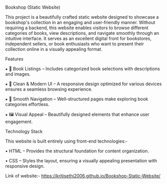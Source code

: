 Bookshop (Static Website)

This project is a beautifully crafted static website designed to showcase a bookshop's collection in an engaging and user-friendly manner. Without requiring a backend, this website enables visitors to browse different categories of books, view descriptions, and navigate smoothly through an intuitive interface. It serves as an excellent digital front for bookstores, independent sellers, or book enthusiasts who want to present their collection online in a visually appealing format.

Features

⁕ 📖 Book Listings – Includes categorized book selections with descriptions and images.

⁕ 🎨 Clean & Modern UI – A responsive design optimized for various devices ensures a seamless browsing experience.

⁕ 🔗 Smooth Navigation – Well-structured pages make exploring book categories effortless.

⁕ 🖼 Visual Appeal – Beautifully designed elements that enhance user engagement.

Technology Stack

This website is built entirely using front-end technologies:-

• HTML – Provides the structural foundation for content organization.

• CSS – Styles the layout, ensuring a visually appealing presentation with responsive design.

Link of website:-
https://kritisethi2006.github.io/Bookshop-Static-Website/
